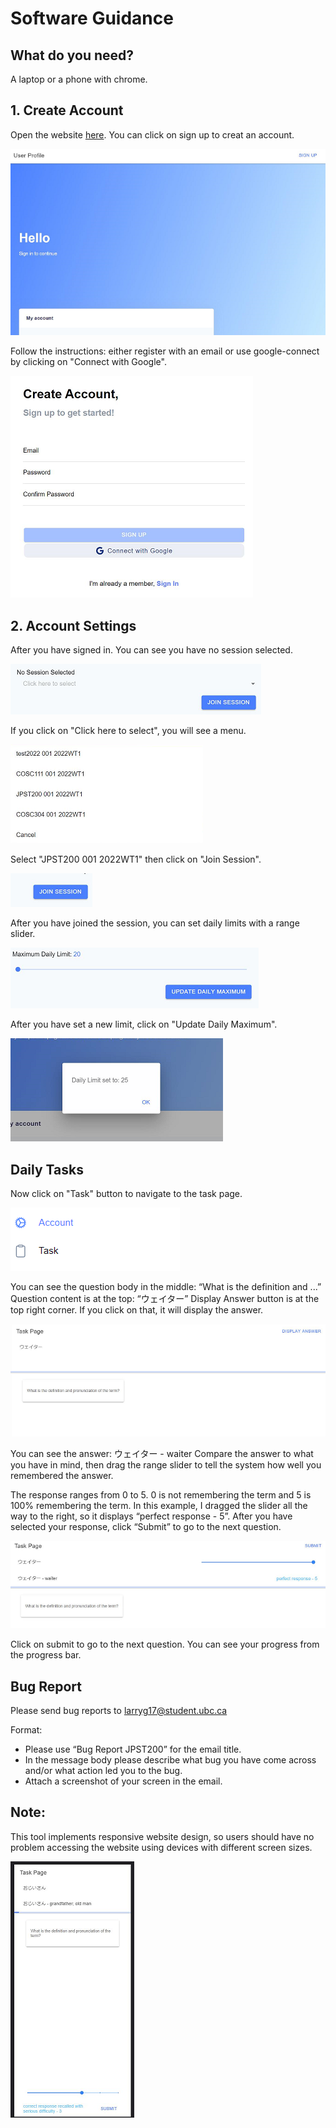 # Software Guidance
## What do you need?
A laptop or a phone with chrome.
## 1. Create Account
Open the website [here](https://cosc-spaced-repetition.web.app/). You can click on sign up to creat an account. 

![](/document_images/01.PNG)

Follow the instructions: either register with an email or use google-connect by clicking on "Connect with Google".

![](/document_images/02.PNG)

## 2. Account Settings
After you have signed in. You can see you have no session selected.

![](/document_images/03.PNG)

If you click on "Click here to select", you will see a menu.

![](/document_images/04.PNG)

Select "JPST200 001 2022WT1" then click on "Join Session".

![](/document_images/05.PNG)

After you have joined the session, you can set daily limits with a range slider.

![](/document_images/06.PNG)

After you have set a new limit, click on "Update Daily Maximum".

![](/document_images/07.PNG)

## Daily Tasks
Now click on "Task" button to navigate to the task page.

![](/document_images/task.PNG)

You can see the question body in the middle: “What is the definition and ...”
Question content is at the top: “ウェイター”
Display Answer button is at the top right corner. If you click on that, it will display the answer.


![](/document_images/08.PNG)

You can see the answer: ウェイター - waiter
Compare the answer to what you have in mind, then drag the range slider to tell the system how well you remembered the answer.

The response ranges from 0 to 5. 0 is not remembering the term and 5 is 100% remembering the term. In this example, I dragged the slider all the way to the right, so it displays “perfect response - 5”.
After you have selected your response, click “Submit” to go to the next question.



![](/document_images/09.PNG)

Click on submit to go to the next question. You can see your progress from the progress bar.

## Bug Report
Please send bug reports to larryg17@student.ubc.ca

Format:
-	Please use “Bug Report JPST200” for the email title.
-	In the message body please describe what bug you have come across and/or what action led you to the bug.
-	Attach a screenshot of your screen in the email.


## Note:
This tool implements responsive website design, so users should have no problem accessing the website using devices with different screen sizes. 

![](/document_images/10.PNG)




